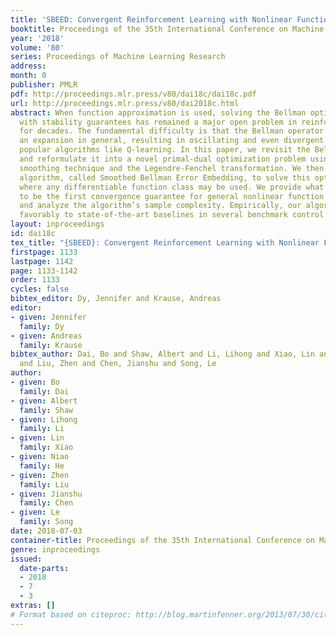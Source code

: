 ```yaml
---
title: 'SBEED: Convergent Reinforcement Learning with Nonlinear Function Approximation'
booktitle: Proceedings of the 35th International Conference on Machine Learning
year: '2018'
volume: '80'
series: Proceedings of Machine Learning Research
address: 
month: 0
publisher: PMLR
pdf: http://proceedings.mlr.press/v80/dai18c/dai18c.pdf
url: http://proceedings.mlr.press/v80/dai2018c.html
abstract: When function approximation is used, solving the Bellman optimality equation
  with stability guarantees has remained a major open problem in reinforcement learning
  for decades. The fundamental difficulty is that the Bellman operator may become
  an expansion in general, resulting in oscillating and even divergent behavior of
  popular algorithms like Q-learning. In this paper, we revisit the Bellman equation,
  and reformulate it into a novel primal-dual optimization problem using Nesterov’s
  smoothing technique and the Legendre-Fenchel transformation. We then develop a new
  algorithm, called Smoothed Bellman Error Embedding, to solve this optimization problem
  where any differentiable function class may be used. We provide what we believe
  to be the first convergence guarantee for general nonlinear function approximation,
  and analyze the algorithm’s sample complexity. Empirically, our algorithm compares
  favorably to state-of-the-art baselines in several benchmark control problems.
layout: inproceedings
id: dai18c
tex_title: "{SBEED}: Convergent Reinforcement Learning with Nonlinear Function Approximation"
firstpage: 1133
lastpage: 1142
page: 1133-1142
order: 1133
cycles: false
bibtex_editor: Dy, Jennifer and Krause, Andreas
editor:
- given: Jennifer
  family: Dy
- given: Andreas
  family: Krause
bibtex_author: Dai, Bo and Shaw, Albert and Li, Lihong and Xiao, Lin and He, Niao
  and Liu, Zhen and Chen, Jianshu and Song, Le
author:
- given: Bo
  family: Dai
- given: Albert
  family: Shaw
- given: Lihong
  family: Li
- given: Lin
  family: Xiao
- given: Niao
  family: He
- given: Zhen
  family: Liu
- given: Jianshu
  family: Chen
- given: Le
  family: Song
date: 2018-07-03
container-title: Proceedings of the 35th International Conference on Machine Learning
genre: inproceedings
issued:
  date-parts:
  - 2018
  - 7
  - 3
extras: []
# Format based on citeproc: http://blog.martinfenner.org/2013/07/30/citeproc-yaml-for-bibliographies/
---
```

